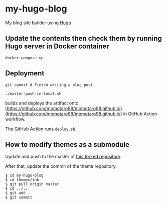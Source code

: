 # my-hugo-blog

My blog site builder using [Hugo](https://gohugo.io)

## Update the contents then check them by running Hugo server in Docker container

```
docker-compose up
```

## Deployment

```
git commit # Finish writing a blog post
```

```
./master-push-in-local.sh
```

builds and deploys the artifact onto [https://github.com/momotaro98/momotaro98.github.io](https://github.com/momotaro98/momotaro98.github.io) in GitHub Action workflow.

The GitHub Action runs `deploy.sh`.

## How to modify themes as a submodule

Update and push to the master of [this forked repository](https://github.com/momotaro98/hugo-ink).

After that, update the commit of the theme repository.

```
$ cd my-hugo-blog
$ cd themes/ink
$ git pull origin master
$ cd ../..
$ git add .
$ git commit
```
